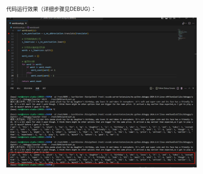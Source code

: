 代码运行效果（详细步骤见DEBUG）：

<img src="https://github.com/huifeiyang/InternLM_Tutorial_3/blob/master/1_%E5%85%A5%E9%97%A8/2_Python/DEBUG%E8%AE%B0%E5%BD%95/5_%E8%BE%93%E5%87%BA%E5%B1%95%E7%A4%BA.png?raw=true"/>